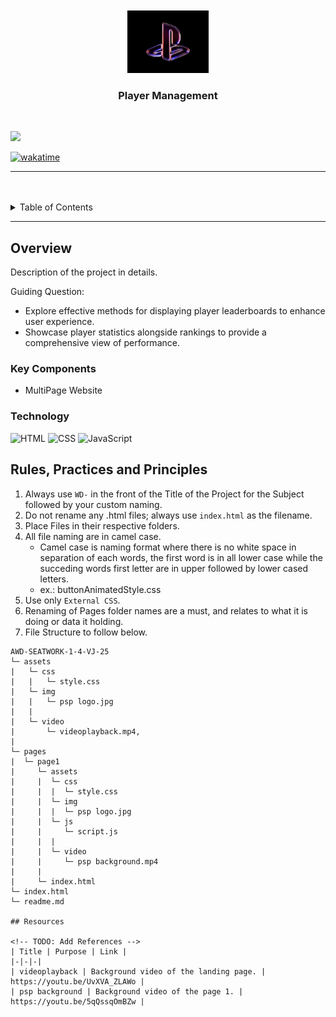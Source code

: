 <a name="readme-top">

<br/>

<br />
<div align="center">
  <a href="https://github.com/zyx-0314/">
  <!-- TODO: If you want to add logo or banner you can add it here -->
    <img src="./assets/img/psp logo.jpg" alt="Nyebe" width="130" height="100">
  </a>
<!-- TODO: Player Management -->
  <h3 align="center">Player Management</h3>
</div>


<br />

<!-- TODO: Change the zyx-0314 into your github username  -->
<!-- TODO: Change the WD-Template-Project into the same name of your folder -->
![](https://visit-counter.vercel.app/counter.png?page=Toomuchdope/AWD-Seatwork-1-4-VJ-25)

[![wakatime](https://wakatime.com/badge/user/3ada2a98-2f9d-4f58-a659-147297308f4c/project/fce2520d-61e1-4d0a-a0e1-1b1974b436c9.svg)](https://wakatime.com/badge/user/3ada2a98-2f9d-4f58-a659-147297308f4c/project/fce2520d-61e1-4d0a-a0e1-1b1974b436c9)

---

<br />
<br />

<details>
  <summary>Table of Contents</summary>
  <ol>
    <li>
      <a href="#overview">Overview</a>
      <ol>
        <li>
          <a href="#key-components">Key Components</a>
        </li>
        <li>
          <a href="#technology">Technology</a>
        </li>
      </ol>
    </li>
    <li>
      <a href="#rule,-practices-and-principles">Rules, Practices and Principles</a>
    </li>
    <li>
      <a href="#resources">Resources</a>
    </li>
  </ol>
</details>

---

## Overview

<!-- TODO: To be changed -->
<!-- The following are just sample -->
Description of the project in details.

Guiding Question:

- Explore effective methods for displaying player leaderboards to enhance user experience.
- Showcase player statistics alongside rankings to provide a comprehensive view of performance.


### Key Components
<!-- TODO: List of Key Components -->
<!-- The following are just sample -->
- MultiPage Website


### Technology
<!-- TODO: List of Technology Used -->
![HTML](https://img.shields.io/badge/HTML-E34F26?style=for-the-badge&logo=html5&logoColor=white)
![CSS](https://img.shields.io/badge/CSS-1572B6?style=for-the-badge&logo=css3&logoColor=white)
![JavaScript](https://img.shields.io/badge/JavaScript-F7DF1E?style=for-the-badge&logo=javascript&logoColor=white)

## Rules, Practices and Principles
1. Always use `WD-` in the front of the Title of the Project for the Subject followed by your custom naming.
2. Do not rename any .html files; always use `index.html` as the filename.
3. Place Files in their respective folders.
4. All file naming are in camel case.
   - Camel case is naming format where there is no white space in separation of each words, the first word is in all lower case while the succeding words first letter are in upper followed by lower cased letters.
   - ex.: buttonAnimatedStyle.css
5. Use only `External CSS`.
6. Renaming of Pages folder names are a must, and relates to what it is doing or data it holding.
7. File Structure to follow below.

```
AWD-SEATWORK-1-4-VJ-25
└─ assets
|   └─ css
|   |   └─ style.css
|   └─ img
|   |   └─ psp logo.jpg
|   |
|   └─ video
|       └─ videoplayback.mp4,
|
└─ pages
|  └─ page1
|     └─ assets
|     |  └─ css
|     |  |  └─ style.css
|     |  └─ img
|     |  |  └─ psp logo.jpg
|     |  └─ js
|     |     └─ script.js
|     |  |
|     |  └─ video
|     |     └─ psp background.mp4
|     |
|     └─ index.html
└─ index.html
└─ readme.md

## Resources

<!-- TODO: Add References -->
| Title | Purpose | Link |
|-|-|-|
| videoplayback | Background video of the landing page. | https://youtu.be/UvXVA_ZLAWo |
| psp background | Background video of the page 1. | https://youtu.be/5qQssqOmBZw |
